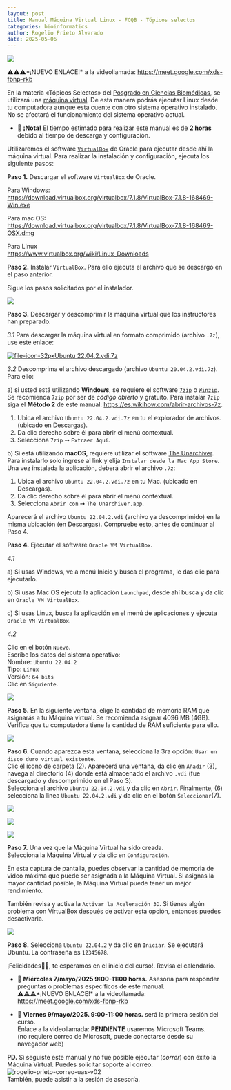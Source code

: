 ```yaml
---
layout: post
title: Manual Máquina Virtual Linux - FCQB - Tópicos selectos
categories: bioinformatics
author: Rogelio Prieto Alvarado
date: 2025-05-06
---
```


![](https://raw.githubusercontent.com/rogelioprieto/linux-tips/master/_posts/biomedicas-2025-images/bioinformatics-adn-letras.png)


⚠️⚠️⚠️*¡NUEVO ENLACE!* a la videollamada: <https://meet.google.com/xds-fbnp-rkb>


En la materia «Tópicos Selectos»  del [Posgrado en Ciencias Biomédicas](https://mcb.uas.edu.mx/), se utilizará una [máquina virtual](https://www.redhat.com/es/topics/virtualization/what-is-a-virtual-machine). De esta manera podrás ejecutar Linux desde tu computadora aunque esta cuente con otro sistema operativo instalado. No se afectará el funcionamiento del sistema operativo actual.

- 🚩 **¡Nota!** El tiempo estimado para realizar este manual es de **2 horas** debido al tiempo de descarga y configuración.

Utilizaremos el software [`VirtualBox`](https://www.virtualbox.org/) de Oracle para ejecutar desde ahí la máquina virtual. Para realizar la instalación y configuración, ejecuta los siguiente pasos:



**Paso 1.** Descargar el software `VirtualBox` de Oracle.

Para Windows:  
<https://download.virtualbox.org/virtualbox/7.1.8/VirtualBox-7.1.8-168469-Win.exe>

Para mac OS:  
<https://download.virtualbox.org/virtualbox/7.1.8/VirtualBox-7.1.8-168469-OSX.dmg>

Para Linux  
<https://www.virtualbox.org/wiki/Linux_Downloads>


**Paso 2.** Instalar `VirtualBox`. Para ello ejecuta el archivo que se descargó en el paso anterior.

Sigue los pasos solicitados por el instalador.

![](https://raw.githubusercontent.com/rogelioprieto/linux-tips/master/_posts/biomedicas-2025-images/00.png)



**Paso 3.** Descargar y descomprimir la máquina virtual que los instructores han preparado.

_3.1_ Para descargar la máquina virtual en formato comprimido (archivo `.7z`), use este enlace:

[![file-icon-32px](https://raw.githubusercontent.com/rogelioprieto/linux-tips/master/_posts/biomedicas-2025-images/file-icon-32px.png)Ubuntu 22.04.2.vdi.7z](https://universidadautono220-my.sharepoint.com/:u:/g/personal/rogelioprieto_ms_uas_edu_mx/EaDL25v7CXJOnZOhyAd3cB4BhyW86V9VDALdPDwdAzAxJg?e=WXowZ9)


_3.2_ Descomprima el archivo descargado (archivo `Ubuntu 20.04.2.vdi.7z`). Para ello:

a) si usted está utilizando **Windows**, se requiere el software [`7zip`](https://www.7-zip.org/) o [`Winzip`](https://www.winzip.com/es/learn/file-formats/7z/). Se recomienda `7zip` por ser de _código abierto_ y gratuito. Para instalar `7zip` siga el **Método 2** de este manual: <https://es.wikihow.com/abrir-archivos-7z>.


1. Ubica el archivo `Ubuntu 22.04.2.vdi.7z` en tu el explorador de archivos. (ubicado en Descargas).
2. Da clic derecho sobre él para abrir el menú contextual.
3. Selecciona `7zip`  ➙ `Extraer Aquí`.

b) Si está utilizando **macOS**, requiere utilizar el software [The Unarchiver](https://theunarchiver.com/). Para instalarlo solo ingrese al link y elija `Instalar desde la Mac App Store`. Una vez instalada la aplicación, deberá abrir el archivo `.7z`: 

1. Ubica el archivo `Ubuntu 22.04.2.vdi.7z` en tu Mac. (ubicado en Descargas).
2. Da clic derecho sobre él para abrir el menú contextual.
3. Selecciona `Abrir con`  ➙ `The Unarchiver.app`.


Aparecerá el archivo `Ubuntu 22.04.2.vdi` (archivo ya descomprimido) en la misma ubicación (en Descargas). Compruebe esto, antes de continuar al Paso 4.



**Paso 4.** Ejecutar el software `Oracle VM VirtualBox`.

_4.1_  

a) Si usas Windows, ve a menú Inicio y busca el programa, le das clic para ejecutarlo.  

b) Si usas Mac OS ejecuta la aplicación `Launchpad`, desde ahí busca y da clic en `Oracle VM VirtualBox`.

c) Si usas Linux, busca la aplicación en el menú de aplicaciones y ejecuta `Oracle VM VirtualBox`.

_4.2_ 

Clic en el botón `Nuevo`.\
Escribe los datos del sistema operativo:  
Nombre: `Ubuntu 22.04.2`  
Tipo: `Linux`  
Versión: `64 bits`  
Clic en `Siguiente`.

![](https://raw.githubusercontent.com/rogelioprieto/linux-tips/master/_posts/biomedicas-2025-images/01A.png)


**Paso 5.** En la siguiente ventana, elige la cantidad de memoria RAM que asignarás a tu Máquina virtual.
Se recomienda asignar 4096 MB (4GB). Verifica que tu computadora tiene la cantidad de RAM suficiente para ello.

![](https://raw.githubusercontent.com/rogelioprieto/linux-tips/master/_posts/biomedicas-2025-images/02A.png)

**Paso 6.** Cuando aparezca esta ventana, selecciona la 3ra opción: `Usar un disco duro virtual existente`.\
Clic el ícono de carpeta (2). Aparecerá una ventana, da clic en `Añadir` (3), navega al directorio (4) donde está almacenado el archivo `.vdi` (fue descargado y descomprimido en el Paso 3).\
Selecciona el archivo `Ubuntu 22.04.2.vdi` y da clic en `Abrir`.
Finalmente, (6) selecciona la línea `Ubuntu 22.04.2.vdi` y da clic en el botón `Seleccionar`(7).


![](https://raw.githubusercontent.com/rogelioprieto/linux-tips/master/_posts/biomedicas-2025-images/03A.png)


![](https://raw.githubusercontent.com/rogelioprieto/linux-tips/master/_posts/biomedicas-2025-images/04A.png)


![](https://raw.githubusercontent.com/rogelioprieto/linux-tips/master/_posts/biomedicas-2025-images/05A.png)



**Paso 7.** Una vez que la Máquina Virtual ha sido creada.\
Selecciona la Máquina Virtual y da clic en `Configuración`.

En esta captura de pantalla, puedes observar la cantidad de memoria de video máxima que puede ser asignada a la Máquina Virtual. Si asignas la mayor cantidad posible, la Máquina Virtual puede tener un mejor rendimiento.

También revisa y activa la `Activar la Aceleración 3D`. Si tienes algún problema con VirtualBox después de activar esta opción, entonces puedes desactivarla.

![](https://raw.githubusercontent.com/rogelioprieto/linux-tips/master/_posts/biomedicas-2025-images/06A.png)


**Paso 8.** Selecciona `Ubuntu 22.04.2` y da clic en `Iniciar`. Se ejecutará Ubuntu. La contraseña es `12345678`.

¡Felicidades👏🥳, te esperamos en el inicio del curso!. Revisa el calendario.


- 📅 **Miércoles 7/mayo/2025 9:00-11:00 horas.** Asesoría para responder preguntas o problemas específicos de este manual.\
⚠️⚠️⚠️*¡NUEVO ENLACE!* a la videollamada: <https://meet.google.com/xds-fbnp-rkb>

- 📅 **Viernes 9/mayo/2025. 9:00-11:00 horas.** será la primera sesión del curso. \
Enlace a la videollamada: **PENDIENTE** usaremos Microsoft Teams.\
(no requiere correo de Microsoft, puede conectarse desde su navegador web)


**PD.** Si seguiste este manual y no fue posible ejecutar (_correr_) con éxito la Máquina Virtual. Puedes solicitar soporte al correo: ![rogelio-prieto-correo-uas-v02](https://raw.githubusercontent.com/rogelioprieto/linux-tips/master/assets/images/rogelio-prieto-correo-uas-v02-vsm.png)\
También, puede asistir a la sesión de asesoría.

